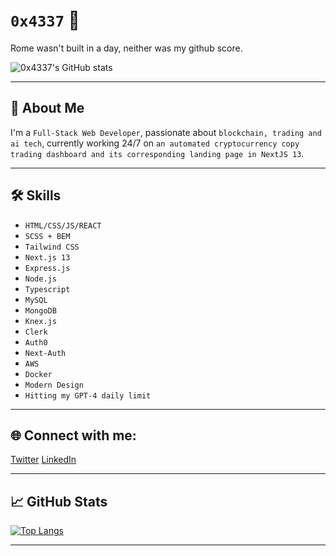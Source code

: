 # `0x4337` 👋

Rome wasn't built in a day, neither was my github score.

![0x4337's GitHub stats](https://github-readme-stats.vercel.app/api?username=0x4337&show_icons=true&theme=radical)

---

## 🚀 About Me

I'm a `Full-Stack Web Developer`, passionate about `blockchain, trading and ai tech`, currently working 24/7 on `an automated cryptocurrency copy trading dashboard and its corresponding landing page in NextJS 13`.

---

## 🛠️ Skills

- `HTML/CSS/JS/REACT`
- `SCSS + BEM`
- `Tailwind CSS`
- `Next.js 13`
- `Express.js`
- `Node.js`
- `Typescript`
- `MySQL`
- `MongoDB`
- `Knex.js`
- `Clerk`
- `Auth0`
- `Next-Auth`
- `AWS`
- `Docker`
- `Modern Design`
- `Hitting my GPT-4 daily limit`
  
---

## 🌐 Connect with me:

[Twitter](https://twitter.com/VantriaDAO)
[LinkedIn](https://linkedin.com/in/adamgedge)

---

## 📈 GitHub Stats

[![Top Langs](https://github-readme-stats.vercel.app/api/top-langs/?username=0x4337&layout=compact)](https://github.com/0x4337/github-readme-stats)

---
